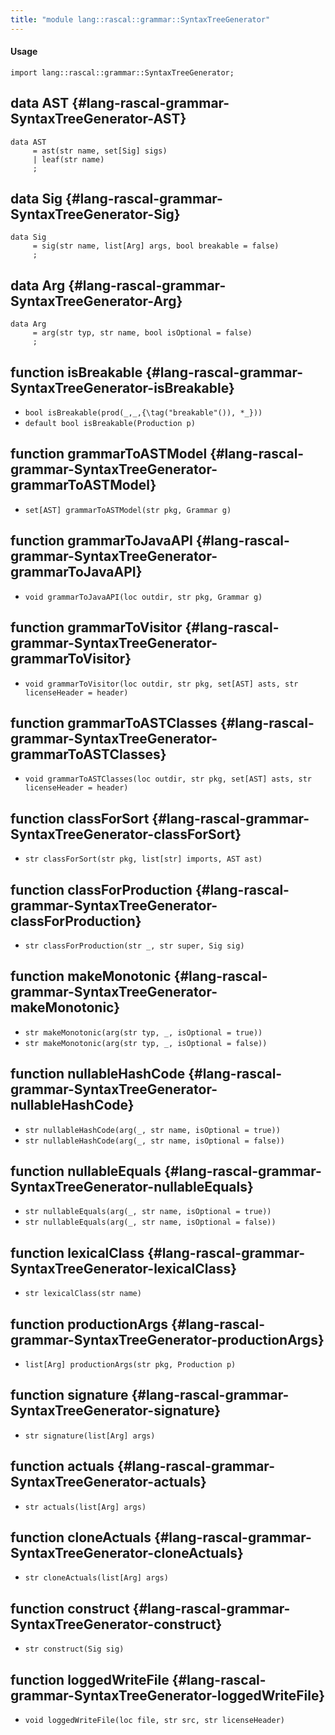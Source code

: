 ```yaml
---
title: "module lang::rascal::grammar::SyntaxTreeGenerator"
---
```


#### Usage

`import lang::rascal::grammar::SyntaxTreeGenerator;`


## data AST {#lang-rascal-grammar-SyntaxTreeGenerator-AST}

```rascal
data AST  
     = ast(str name, set[Sig] sigs)
     | leaf(str name)
     ;
```

## data Sig {#lang-rascal-grammar-SyntaxTreeGenerator-Sig}

```rascal
data Sig  
     = sig(str name, list[Arg] args, bool breakable = false)
     ;
```

## data Arg {#lang-rascal-grammar-SyntaxTreeGenerator-Arg}

```rascal
data Arg  
     = arg(str typ, str name, bool isOptional = false)
     ;
```

## function isBreakable {#lang-rascal-grammar-SyntaxTreeGenerator-isBreakable}

* ``bool isBreakable(prod(_,_,{\tag("breakable"()), *_}))``
* ``default bool isBreakable(Production p)``

## function grammarToASTModel {#lang-rascal-grammar-SyntaxTreeGenerator-grammarToASTModel}

* ``set[AST] grammarToASTModel(str pkg, Grammar g)``

## function grammarToJavaAPI {#lang-rascal-grammar-SyntaxTreeGenerator-grammarToJavaAPI}

* ``void grammarToJavaAPI(loc outdir, str pkg, Grammar g)``

## function grammarToVisitor {#lang-rascal-grammar-SyntaxTreeGenerator-grammarToVisitor}

* ``void grammarToVisitor(loc outdir, str pkg, set[AST] asts, str licenseHeader = header)``

## function grammarToASTClasses {#lang-rascal-grammar-SyntaxTreeGenerator-grammarToASTClasses}

* ``void grammarToASTClasses(loc outdir, str pkg, set[AST] asts, str licenseHeader = header)``

## function classForSort {#lang-rascal-grammar-SyntaxTreeGenerator-classForSort}

* ``str classForSort(str pkg, list[str] imports, AST ast)``

## function classForProduction {#lang-rascal-grammar-SyntaxTreeGenerator-classForProduction}

* ``str classForProduction(str _, str super, Sig sig)``

## function makeMonotonic {#lang-rascal-grammar-SyntaxTreeGenerator-makeMonotonic}

* ``str makeMonotonic(arg(str typ, _, isOptional = true))``
* ``str makeMonotonic(arg(str typ, _, isOptional = false))``

## function nullableHashCode {#lang-rascal-grammar-SyntaxTreeGenerator-nullableHashCode}

* ``str nullableHashCode(arg(_, str name, isOptional = true))``
* ``str nullableHashCode(arg(_, str name, isOptional = false))``

## function nullableEquals {#lang-rascal-grammar-SyntaxTreeGenerator-nullableEquals}

* ``str nullableEquals(arg(_, str name, isOptional = true))``
* ``str nullableEquals(arg(_, str name, isOptional = false))``

## function lexicalClass {#lang-rascal-grammar-SyntaxTreeGenerator-lexicalClass}

* ``str lexicalClass(str name)``

## function productionArgs {#lang-rascal-grammar-SyntaxTreeGenerator-productionArgs}

* ``list[Arg] productionArgs(str pkg, Production p)``

## function signature {#lang-rascal-grammar-SyntaxTreeGenerator-signature}

* ``str signature(list[Arg] args)``

## function actuals {#lang-rascal-grammar-SyntaxTreeGenerator-actuals}

* ``str actuals(list[Arg] args)``

## function cloneActuals {#lang-rascal-grammar-SyntaxTreeGenerator-cloneActuals}

* ``str cloneActuals(list[Arg] args)``

## function construct {#lang-rascal-grammar-SyntaxTreeGenerator-construct}

* ``str construct(Sig sig)``

## function loggedWriteFile {#lang-rascal-grammar-SyntaxTreeGenerator-loggedWriteFile}

* ``void loggedWriteFile(loc file, str src, str licenseHeader)``

